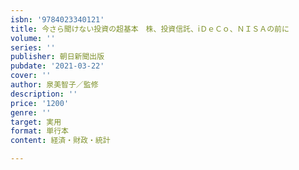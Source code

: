 ```yaml
---
isbn: '9784023340121'
title: 今さら聞けない投資の超基本　株、投資信託、ⅰＤｅＣｏ、ＮＩＳＡの前に
volume: ''
series: ''
publisher: 朝日新聞出版
pubdate: '2021-03-22'
cover: ''
author: 泉美智子／監修
description: ''
price: '1200'
genre: ''
target: 実用
format: 単行本
content: 経済・財政・統計

---
```


